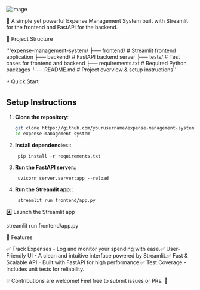 ![image](https://github.com/user-attachments/assets/772d0174-9ca2-45b6-8415-e7caa32c0f62)

🚀 A simple yet powerful Expense Management System built with Streamlit for the frontend and FastAPI for the backend.

📂 Project Structure

'''expense-management-system/
├── frontend/       # Streamlit frontend application
├── backend/        # FastAPI backend server
├── tests/          # Test cases for frontend and backend
├── requirements.txt # Required Python packages
└── README.md       # Project overview & setup instructions'''

⚡ Quick Start

## Setup Instructions

1. **Clone the repository**:
   ```bash
   git clone https://github.com/yourusername/expense-management-system.git
   cd expense-management-system
   ```
1. **Install dependencies:**:   
   ```commandline
    pip install -r requirements.txt
   ```
1. **Run the FastAPI server:**:   
   ```commandline
    uvicorn server.server:app --reload
   ```
1. **Run the Streamlit app:**:   
   ```commandline
    streamlit run frontend/app.py
   ```

4️⃣ Launch the Streamlit app

streamlit run frontend/app.py

🎯 Features

✅ Track Expenses - Log and monitor your spending with ease.✅ User-Friendly UI - A clean and intuitive interface powered by Streamlit.✅ Fast & Scalable API - Built with FastAPI for high performance.✅ Test Coverage - Includes unit tests for reliability.

💡 Contributions are welcome! Feel free to submit issues or PRs. 🚀

